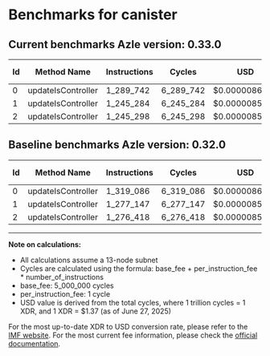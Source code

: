# Benchmarks for canister

## Current benchmarks Azle version: 0.33.0
| Id | Method Name | Instructions | Cycles | USD | USD/Million Calls | Change |
|-----------|-------------|------------|--------|-----|--------------|-------|
| 0 | updateIsController | 1_289_742 | 6_289_742 | $0.0000086169 | $8.61 | <font color="green">-29_344</font> |
| 1 | updateIsController | 1_245_284 | 6_245_284 | $0.0000085560 | $8.55 | <font color="green">-31_863</font> |
| 2 | updateIsController | 1_245_298 | 6_245_298 | $0.0000085561 | $8.55 | <font color="green">-31_120</font> |

## Baseline benchmarks Azle version: 0.32.0
| Id | Method Name | Instructions | Cycles | USD | USD/Million Calls |
|-----------|-------------|------------|--------|-----|--------------|
| 0 | updateIsController | 1_319_086 | 6_319_086 | $0.0000086571 | $8.65 |
| 1 | updateIsController | 1_277_147 | 6_277_147 | $0.0000085997 | $8.59 |
| 2 | updateIsController | 1_276_418 | 6_276_418 | $0.0000085987 | $8.59 |



---

**Note on calculations:**
- All calculations assume a 13-node subnet
- Cycles are calculated using the formula: base_fee + per_instruction_fee \* number_of_instructions
- base_fee: 5_000_000 cycles
- per_instruction_fee: 1 cycle
- USD value is derived from the total cycles, where 1 trillion cycles = 1 XDR, and 1 XDR = $1.37 (as of June 27, 2025)

For the most up-to-date XDR to USD conversion rate, please refer to the [IMF website](https://www.imf.org/external/np/fin/data/rms_sdrv.aspx).
For the most current fee information, please check the [official documentation](https://internetcomputer.org/docs/references/cycles-cost-formulas).